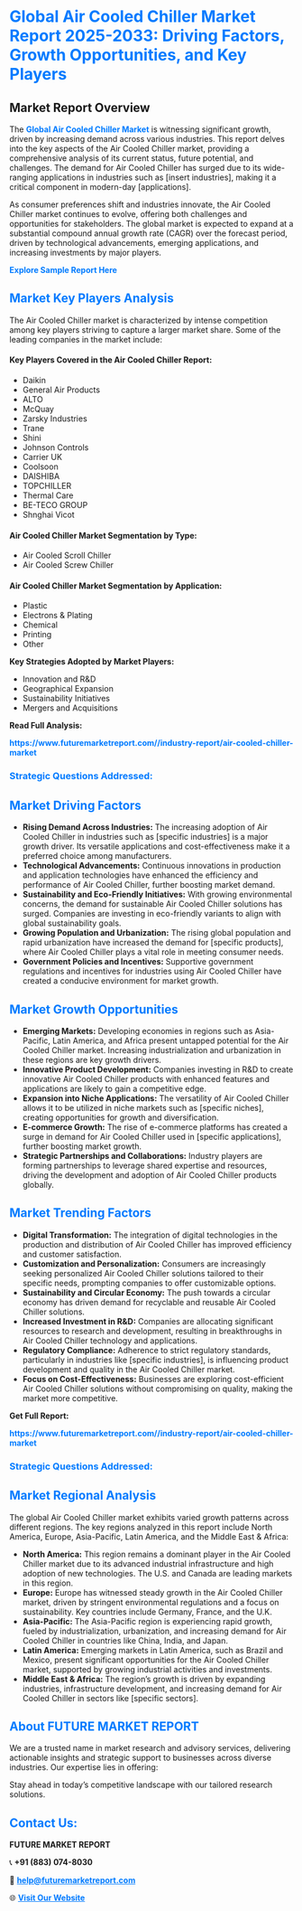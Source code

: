 <h1 style="color: #007BFF;">Global Air Cooled Chiller Market Report 2025-2033: Driving Factors, Growth Opportunities, and Key Players</h1>

<section id="overview">
<h2>Market Report Overview</h2>
<p>The <a href="https://www.futuremarketreport.com//industry-report/air-cooled-chiller-market" style="color: #007BFF; text-decoration: none;"><strong>Global Air Cooled Chiller Market</strong></a> is witnessing significant growth, driven by increasing demand across various industries. This report delves into the key aspects of the Air Cooled Chiller market, providing a comprehensive analysis of its current status, future potential, and challenges. The demand for Air Cooled Chiller has surged due to its wide-ranging applications in industries such as [insert industries], making it a critical component in modern-day [applications].</p>
<p>As consumer preferences shift and industries innovate, the Air Cooled Chiller market continues to evolve, offering both challenges and opportunities for stakeholders. The global market is expected to expand at a substantial compound annual growth rate (CAGR) over the forecast period, driven by technological advancements, emerging applications, and increasing investments by major players.</p>
</section>

<section id="overview">
<p><a href="https://www.futuremarketreport.com//request-sample/reportId=90112" style="color: #007BFF; text-decoration: none;"><strong>Explore Sample Report Here</strong></a></p>
</section>

<section id="key-players">
<h2 style="color: #007BFF;">Market Key Players Analysis</h2>
<p>The Air Cooled Chiller market is characterized by intense competition among key players striving to capture a larger market share. Some of the leading companies in the market include:</p>
<h4>Key Players Covered in the Air Cooled Chiller Report:</h4>
<ul><li>Daikin</li><li>General Air Products</li><li>ALTO</li><li>McQuay</li><li>Zarsky Industries</li><li>Trane</li><li>Shini</li><li>Johnson Controls</li><li>Carrier UK</li><li>Coolsoon</li><li>DAISHIBA</li><li>TOPCHILLER</li><li>Thermal Care</li><li>BE-TECO GROUP</li><li>Shnghai Vicot</li></ul>
<h4>Air Cooled Chiller Market Segmentation by Type:</h4>
<ul><li>Air Cooled Scroll Chiller</li><li>Air Cooled Screw Chiller</li></ul>

<h4>Air Cooled Chiller Market Segmentation by Application:</h4>
<ul><li>Plastic</li><li>Electrons &amp; Plating</li><li>Chemical</li><li>Printing</li><li>Other</li></ul>
<p><strong>Key Strategies Adopted by Market Players:</strong></p>
<ul>
<li>Innovation and R&D</li>
<li>Geographical Expansion</li>
<li>Sustainability Initiatives</li>
<li>Mergers and Acquisitions</li>
</ul>
</section>

<section>
<p><strong>Read Full Analysis: </strong></p><a href="https://www.futuremarketreport.com//industry-report/air-cooled-chiller-market" style="color: #007BFF; text-decoration: none;"><strong>https://www.futuremarketreport.com//industry-report/air-cooled-chiller-market</strong></a>
<h3 style="color: #007BFF;">Strategic Questions Addressed:</h3>
</section>

<section id="driving-factors">
<h2 style="color: #007BFF;">Market Driving Factors</h2>
<ul>
<li><strong>Rising Demand Across Industries:</strong> The increasing adoption of Air Cooled Chiller in industries such as [specific industries] is a major growth driver. Its versatile applications and cost-effectiveness make it a preferred choice among manufacturers.</li>
<li><strong>Technological Advancements:</strong> Continuous innovations in production and application technologies have enhanced the efficiency and performance of Air Cooled Chiller, further boosting market demand.</li>
<li><strong>Sustainability and Eco-Friendly Initiatives:</strong> With growing environmental concerns, the demand for sustainable Air Cooled Chiller solutions has surged. Companies are investing in eco-friendly variants to align with global sustainability goals.</li>
<li><strong>Growing Population and Urbanization:</strong> The rising global population and rapid urbanization have increased the demand for [specific products], where Air Cooled Chiller plays a vital role in meeting consumer needs.</li>
<li><strong>Government Policies and Incentives:</strong> Supportive government regulations and incentives for industries using Air Cooled Chiller have created a conducive environment for market growth.</li>
</ul>
</section>

<section id="growth-opportunities">
<h2 style="color: #007BFF;">Market Growth Opportunities</h2>
<ul>
<li><strong>Emerging Markets:</strong> Developing economies in regions such as Asia-Pacific, Latin America, and Africa present untapped potential for the Air Cooled Chiller market. Increasing industrialization and urbanization in these regions are key growth drivers.</li>
<li><strong>Innovative Product Development:</strong> Companies investing in R&D to create innovative Air Cooled Chiller products with enhanced features and applications are likely to gain a competitive edge.</li>
<li><strong>Expansion into Niche Applications:</strong> The versatility of Air Cooled Chiller allows it to be utilized in niche markets such as [specific niches], creating opportunities for growth and diversification.</li>
<li><strong>E-commerce Growth:</strong> The rise of e-commerce platforms has created a surge in demand for Air Cooled Chiller used in [specific applications], further boosting market growth.</li>
<li><strong>Strategic Partnerships and Collaborations:</strong> Industry players are forming partnerships to leverage shared expertise and resources, driving the development and adoption of Air Cooled Chiller products globally.</li>
</ul>
</section>

<section id="trending-factors">
<h2 style="color: #007BFF;">Market Trending Factors</h2>
<ul>
<li><strong>Digital Transformation:</strong> The integration of digital technologies in the production and distribution of Air Cooled Chiller has improved efficiency and customer satisfaction.</li>
<li><strong>Customization and Personalization:</strong> Consumers are increasingly seeking personalized Air Cooled Chiller solutions tailored to their specific needs, prompting companies to offer customizable options.</li>
<li><strong>Sustainability and Circular Economy:</strong> The push towards a circular economy has driven demand for recyclable and reusable Air Cooled Chiller solutions.</li>
<li><strong>Increased Investment in R&D:</strong> Companies are allocating significant resources to research and development, resulting in breakthroughs in Air Cooled Chiller technology and applications.</li>
<li><strong>Regulatory Compliance:</strong> Adherence to strict regulatory standards, particularly in industries like [specific industries], is influencing product development and quality in the Air Cooled Chiller market.</li>
<li><strong>Focus on Cost-Effectiveness:</strong> Businesses are exploring cost-efficient Air Cooled Chiller solutions without compromising on quality, making the market more competitive.</li>
</ul>
</section>

<section>
<p><strong>Get Full Report: </strong></p><a href="https://www.futuremarketreport.com//industry-report/air-cooled-chiller-market" style="color: #007BFF; text-decoration: none;"><strong>https://www.futuremarketreport.com//industry-report/air-cooled-chiller-market</strong></a>
<h3 style="color: #007BFF;">Strategic Questions Addressed:</h3>
</section>


<section id="regional-analysis">
<h2 style="color: #007BFF;">Market Regional Analysis</h2>
<p>The global Air Cooled Chiller market exhibits varied growth patterns across different regions. The key regions analyzed in this report include North America, Europe, Asia-Pacific, Latin America, and the Middle East & Africa:</p>
<ul>
<li><strong>North America:</strong> This region remains a dominant player in the Air Cooled Chiller market due to its advanced industrial infrastructure and high adoption of new technologies. The U.S. and Canada are leading markets in this region.</li>
<li><strong>Europe:</strong> Europe has witnessed steady growth in the Air Cooled Chiller market, driven by stringent environmental regulations and a focus on sustainability. Key countries include Germany, France, and the U.K.</li>
<li><strong>Asia-Pacific:</strong> The Asia-Pacific region is experiencing rapid growth, fueled by industrialization, urbanization, and increasing demand for Air Cooled Chiller in countries like China, India, and Japan.</li>
<li><strong>Latin America:</strong> Emerging markets in Latin America, such as Brazil and Mexico, present significant opportunities for the Air Cooled Chiller market, supported by growing industrial activities and investments.</li>
<li><strong>Middle East & Africa:</strong> The region’s growth is driven by expanding industries, infrastructure development, and increasing demand for Air Cooled Chiller in sectors like [specific sectors].</li>
</ul>
</section>

<footer>
<h2 style="color: #007BFF;">About FUTURE MARKET REPORT</h2>
<p>We are a trusted name in market research and advisory services, delivering actionable insights and strategic support to businesses across diverse industries. Our expertise lies in offering:</p>

<p>Stay ahead in today’s competitive landscape with our tailored research solutions.</p>

<h2 style="color: #007BFF;">Contact Us:</h2>
<p><strong>FUTURE MARKET REPORT</strong></p>
<p>📞 <strong>+91 (883) 074-8030</strong></p>
<p>📧 <strong><a href="mailto:help@futuremarketreport.com" style="color: #007BFF;">help@futuremarketreport.com</a></strong></p>
<p>🌐 <strong><a href="https://www.futuremarketreport.com/" style="color: #007BFF;">Visit Our Website</a></strong></p>
</footer>